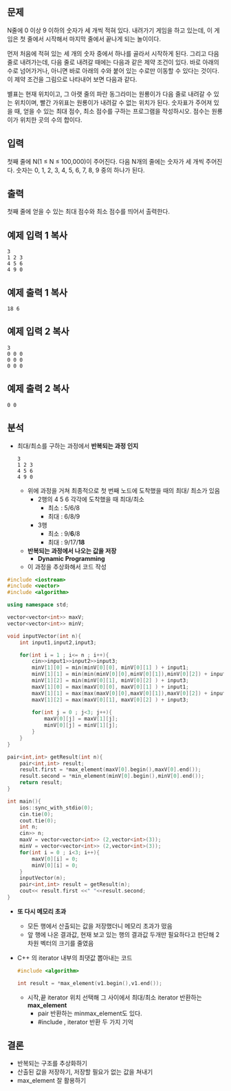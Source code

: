 ## 문제

N줄에 0 이상 9 이하의 숫자가 세 개씩 적혀 있다. 내려가기 게임을 하고 있는데, 이 게임은 첫 줄에서 시작해서 마지막 줄에서 끝나게 되는 놀이이다.

먼저 처음에 적혀 있는 세 개의 숫자 중에서 하나를 골라서 시작하게 된다. 그리고 다음 줄로 내려가는데, 다음 줄로 내려갈 때에는 다음과 같은 제약 조건이 있다. 바로 아래의 수로 넘어가거나, 아니면 바로 아래의 수와 붙어 있는 수로만 이동할 수 있다는 것이다. 이 제약 조건을 그림으로 나타내어 보면 다음과 같다.

별표는 현재 위치이고, 그 아랫 줄의 파란 동그라미는 원룡이가 다음 줄로 내려갈 수 있는 위치이며, 빨간 가위표는 원룡이가 내려갈 수 없는 위치가 된다. 숫자표가 주어져 있을 때, 얻을 수 있는 최대 점수, 최소 점수를 구하는 프로그램을 작성하시오. 점수는 원룡이가 위치한 곳의 수의 합이다.

## 입력

첫째 줄에 N(1 ≤ N ≤ 100,000)이 주어진다. 다음 N개의 줄에는 숫자가 세 개씩 주어진다. 숫자는 0, 1, 2, 3, 4, 5, 6, 7, 8, 9 중의 하나가 된다.

## 출력

첫째 줄에 얻을 수 있는 최대 점수와 최소 점수를 띄어서 출력한다.

## 예제 입력 1 복사

```
3
1 2 3
4 5 6
4 9 0

```

## 예제 출력 1 복사

```
18 6

```

## 예제 입력 2 복사

```
3
0 0 0
0 0 0
0 0 0

```

## 예제 출력 2 복사

```
0 0
```

## 분석

- 최대/최소를 구하는 과정에서 **반복되는 과정 인지**
    
    ```
    3
    1 2 3
    4 5 6
    4 9 0
    ```
    
    - 위에 과정을 거쳐 최종적으로 첫 번째 노드에 도착했을 때의 최대/ 최소가 있음
        - 2행의 4 5 6 각각에 도착했을 때 최대/최소
            - 최소 : 5/6/8
            - 최대 : 6/8/9
        - 3행
            - 최소 : 9/**6**/8
            - 최대 : 9/17/**18**
    - **반복되는 과정에서 나오는 값을 저장**
        - **Dynamic Programming**
    - 이 과정을 추상화해서 코드 작성

```cpp
#include <iostream>
#include <vector>
#include <algorithm>

using namespace std;

vector<vector<int>> maxV;
vector<vector<int>> minV;

void inputVector(int n){
    int input1,input2,input3;

    for(int i = 1 ; i<= n ; i++){
        cin>>input1>>input2>>input3;
        minV[1][0] = min(minV[0][0], minV[0][1] ) + input1;
        minV[1][1] = min(min(minV[0][0],minV[0][1]),minV[0][2]) + input2;
        minV[1][2] = min(minV[0][1], minV[0][2] ) + input3;
        maxV[1][0] = max(maxV[0][0], maxV[0][1] ) + input1;
        maxV[1][1] = max(max(maxV[0][0],maxV[0][1]),maxV[0][2]) + input2;
        maxV[1][2] = max(maxV[0][1], maxV[0][2] ) + input3;
        
        for(int j = 0 ; j<3; j++){
            maxV[0][j] = maxV[1][j];
            minV[0][j] = minV[1][j];
        }
    }
}

pair<int,int> getResult(int n){
    pair<int,int> result;
    result.first = *max_element(maxV[0].begin(),maxV[0].end());
    result.second = *min_element(minV[0].begin(),minV[0].end());
    return result;
}

int main(){
    ios::sync_with_stdio(0);
    cin.tie(0);
    cout.tie(0);
    int n;
    cin>> n;
    maxV = vector<vector<int>> (2,vector<int>(3));
    minV = vector<vector<int>> (2,vector<int>(3));
    for(int i = 0 ; i<3; i++){
        maxV[0][i] = 0;
        minV[0][i] = 0;
    }
    inputVector(n);
    pair<int,int> result = getResult(n);
    cout<< result.first <<" "<<result.second;
}
```

- **또 다시 메모리 초과**
    - 모든 행에서 산출되는 값을 저장했더니 메모리 초과가 떴음
    - 앞 행에 나온 결과값, 현재 보고 있는 행의 결과값 두개만 필요하다고 판단해 2차원 벡터의 크기를 줄였음
- C++ 의 iterator 내부의 최댓값 뽑아내는 코드
    
    ```cpp
    #include <algorithm>
    
    int result = *max_element(v1.begin(),v1.end());
    ```
    
    - 시작,끝 iterator 위치 선택해 그 사이에서 최대/최소 iterator 반환하는 **max_element**
        - pair 반환하는 minmax_element도 있다.
        - #include <algorithm>, iterator 반환 두 가지 기억

## 결론

- 반복되는 구조를 추상화하기
- 산출된 값을 저장하기, 저장할 필요가 없는 값을 쳐내기
- max_element 잘 활용하기